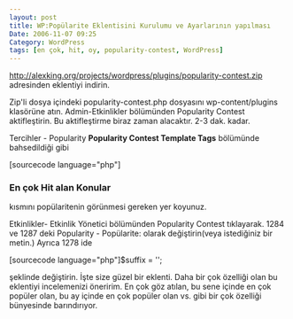 ```yaml
---
layout: post
title: WP:Popülarite Eklentisini Kurulumu ve Ayarlarının yapılması
Date: 2006-11-07 09:25
Category: WordPress
tags: [en çok, hit, oy, popularity-contest, WordPress]
---
```


http://alexking.org/projects/wordpress/plugins/popularity-contest.zip
adresinden eklentiyi indirin.

Zip'li dosya içindeki popularity-contest.php dosyasını
wp-content/plugins klasörüne atın. Admin-Etkinlikler
bölümünden Popularity Contest aktifleştirin. Bu aktifleştirme biraz
zaman alacaktır. 2-3 dak. kadar.

Tercihler - Popularity **Popularity Contest Template Tags** bölümünde
bahsedildiği gibi

[sourcecode language="php"] <?php akpc_most_popular(); ?> <h3>En
çok Hit alan Konular</h3> <ul> <?php akpc_most_popular(); ?>
</ul>

kısmını popülaritenin görünmesi gereken yer koyunuz.

Etkinlikler- Etkinlik Yönetici bölümünden Popularity Contest tıklayarak.
1284 ve 1287 deki Popularity - Popülarite: olarak değiştirin(veya
istediğiniz bir metin.) Ayrıca 1278 ide

[sourcecode language="php"]$suffix = '';

şeklinde değiştirin. İşte size güzel bir eklenti. Daha bir çok özelliği
olan bu eklentiyi incelemenizi öneririm. En çok göz atılan, bu sene
içinde en çok popüler olan, bu ay içinde en çok popüler olan vs. gibi
bir çok özelliği bünyesinde barındırıyor.


